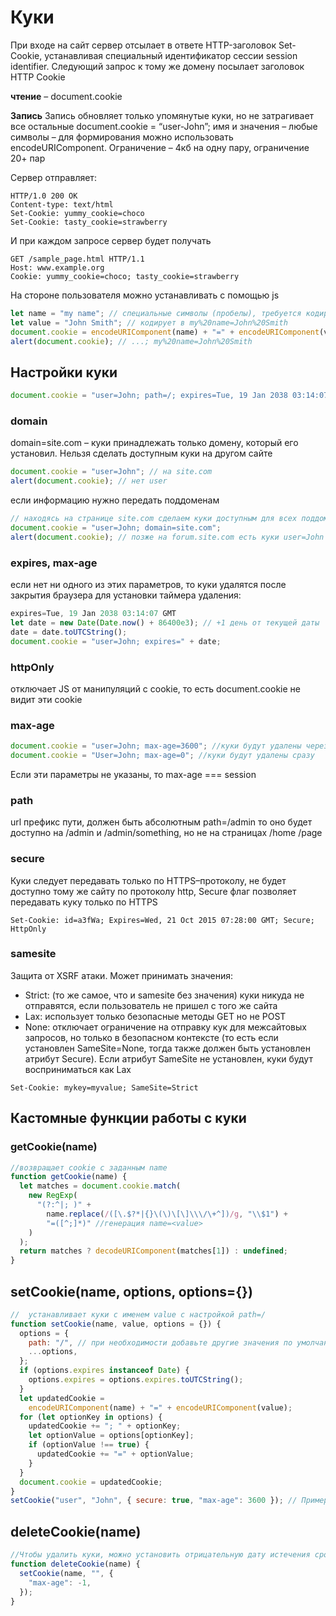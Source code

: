 # Куки

При входе на сайт сервер отсылает в ответе HTTP-заголовок Set-Cookie, устанавливая специальный идентификатор сессии session identifier. Следующий запрос к тому же домену посылает заголовок HTTP Cookie

**чтение** – document.cookie

**Запись**
Запись обновляет только упомянутые куки, но не затрагивает все остальные
document.cookie = “user-John”;
имя и значения – любые символы – для формирования можно использовать encodeURIComponent. Ограничение – 4кб на одну пару, ограничение 20+ пар

Сервер отправляет:

```
HTTP/1.0 200 OK
Content-type: text/html
Set-Cookie: yummy_cookie=choco
Set-Cookie: tasty_cookie=strawberry
```

И при каждом запросе сервер будет получать

```
GET /sample_page.html HTTP/1.1
Host: www.example.org
Cookie: yummy_cookie=choco; tasty_cookie=strawberry
```

На стороне пользователя можно устанавливать c помощью js

```js
let name = "my name"; // специальные символы (пробелы), требуется кодирование
let value = "John Smith"; // кодирует в my%20name=John%20Smith
document.cookie = encodeURIComponent(name) + "=" + encodeURIComponent(value);
alert(document.cookie); // ...; my%20name=John%20Smith
```

## Настройки куки

```js
document.cookie = "user=John; path=/; expires=Tue, 19 Jan 2038 03:14:07 GMT";
```

### domain

domain=site.com – куки принадлежать только домену, который его установил. Нельзя сделать доступным куки на другом сайте

```js
document.cookie = "user=John"; // на site.com
alert(document.cookie); // нет user
```

если информацию нужно передать поддоменам

```js
// находясь на странице site.com сделаем куки доступным для всех поддоменов \*.site.com:
document.cookie = "user=John; domain=site.com";
alert(document.cookie); // позже на forum.site.com есть куки user=John
```

### expires, max-age

если нет ни одного из этих параметров, то куки удалятся после закрытия браузера для установки таймера удаления:

```js
expires=Tue, 19 Jan 2038 03:14:07 GMT
let date = new Date(Date.now() + 86400e3); // +1 день от текущей даты
date = date.toUTCString();
document.cookie = "user=John; expires=" + date;
```

### httpOnly

отключает JS от манипуляций с cookie, то есть document.cookie не видит эти cookie

### max-age

```js
document.cookie = "user=John; max-age=3600"; //куки будут удалены через час
document.cookie = "User=John; max-age=0"; //куки будут удалены сразу
```

Если эти параметры не указаны, то max-age === session

### path

url префикс пути, должен быть абсолютным
path=/admin то оно будет доступно на /admin и /admin/something, но не на страницах /home /page

### secure

Куки следует передавать только по HTTPS–протоколу, не будет доступно тому же сайту по протоколу http,
Secure флаг позволяет передавать куку только по HTTPS

```
Set-Cookie: id=a3fWa; Expires=Wed, 21 Oct 2015 07:28:00 GMT; Secure; HttpOnly
```

### samesite

Защита от XSRF атаки. Может принимать значения:

- Strict: (то же самое, что и samesite без значения) куки никуда не отправятся, если пользователь не пришел с того же сайта
- Lax: использует только безопасные методы GET но не POST
- None: отключает ограничение на отправку кук для межсайтовых запросов, но только в безопасном контексте (то есть если установлен SameSite=None, тогда также должен быть установлен атрибут Secure). Если атрибут SameSite не установлен, куки будут восприниматься как Lax

```
Set-Cookie: mykey=myvalue; SameSite=Strict
```

## Кастомные функции работы с куки

### getCookie(name)

```js
//возвращает cookie с заданным name
function getCookie(name) {
  let matches = document.cookie.match(
    new RegExp(
      "(?:^|; )" +
        name.replace(/([\.$?*|{}\(\)\[\]\\\/\+^])/g, "\\$1") +
        "=([^;]*)" //генерация name=<value>
    )
  );
  return matches ? decodeURIComponent(matches[1]) : undefined;
}
```

## setCookie(name, options, options={})

```js
//  устанавливает куки с именем value с настройкой path=/
function setCookie(name, value, options = {}) {
  options = {
    path: "/", // при необходимости добавьте другие значения по умолчанию
    ...options,
  };
  if (options.expires instanceof Date) {
    options.expires = options.expires.toUTCString();
  }
  let updatedCookie =
    encodeURIComponent(name) + "=" + encodeURIComponent(value);
  for (let optionKey in options) {
    updatedCookie += "; " + optionKey;
    let optionValue = options[optionKey];
    if (optionValue !== true) {
      updatedCookie += "=" + optionValue;
    }
  }
  document.cookie = updatedCookie;
}
setCookie("user", "John", { secure: true, "max-age": 3600 }); // Пример использования:
```

## deleteCookie(name)

```js
//Чтобы удалить куки, можно установить отрицательную дату истечения срока
function deleteCookie(name) {
  setCookie(name, "", {
    "max-age": -1,
  });
}
```

